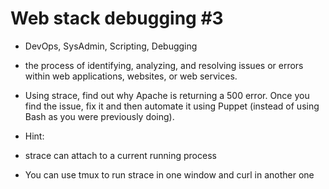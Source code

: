 <h1> Web stack debugging #3 </h1>

+ DevOps, SysAdmin, Scripting, Debugging
+ the process of identifying, analyzing, and resolving issues or errors within web applications, websites, or web services.
+ Using strace, find out why Apache is returning a 500 error. Once you find the issue, fix it and then automate it using Puppet (instead of using Bash as you were previously doing).

+ Hint:

+ strace can attach to a current running process
+ You can use tmux to run strace in one window and curl in another one
